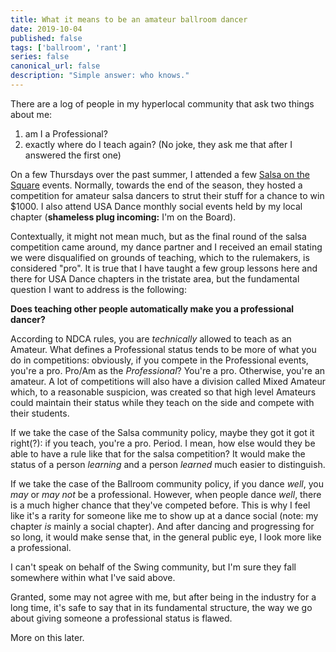 ```yaml
---
title: What it means to be an amateur ballroom dancer
date: 2019-10-04
published: false
tags: ['ballroom', 'rant']
series: false
canonical_url: false
description: "Simple answer: who knows."
---
```


There are a log of people in my hyperlocal community that ask two things about me:

1. am I a Professional?
1. exactly where do I teach again? (No joke, they ask me that after I answered the first one)

On a few Thursdays over the past summer, I attended a few [Salsa on the Square](https://salsaonthesquare.com/) events. Normally, towards the end of the season, they hosted a competition for amateur salsa dancers to strut their stuff for a chance to win $1000. I also attend USA Dance monthly social events held by my local chapter (**shameless plug incoming:** I'm on the Board).

Contextually, it might not mean much, but as the final round of the salsa competition came around, my dance partner and I received an email stating we were disqualified on grounds of teaching, which to the rulemakers, is considered "pro". It is true that I have taught a few group lessons here and there for USA Dance chapters in the tristate area, but the fundamental question I want to address is the following:

**Does teaching other people automatically make you a professional dancer?**

According to NDCA rules, you are _technically_ allowed to teach as an Amateur. What defines a Professional status tends to be more of what you do in competitions: obviously, if you compete in the Professional events, you're a pro. Pro/Am as the _Professional_? You're a pro. Otherwise, you're an amateur. A lot of competitions will also have a division called Mixed Amateur which, to a reasonable suspicion, was created so that high level Amateurs could maintain their status while they teach on the side and compete with their students.

If we take the case of the Salsa community policy, maybe they got it got it right(?): if you teach, you're a pro. Period. I mean, how else would they be able to have a rule like that for the salsa competition? It would make the status of a person _learning_ and a person _learned_ much easier to distinguish.

If we take the case of the Ballroom community policy, if you dance _well_, you _may_ or _may not_ be a professional. However, when people dance _well_, there is a much higher chance that they've competed before. This is why I feel like it's a rarity for someone like me to show up at a dance social (note: my chapter *is* mainly a social chapter). And after dancing and progressing for so long, it would make sense that, in the general public eye, I look more like a professional.

I can't speak on behalf of the Swing community, but I'm sure they fall somewhere within what I've said above.

Granted, some may not agree with me, but after being in the industry for a long time, it's safe to say that in its fundamental structure, the way we go about giving someone a professional status is flawed.

More on this later.
